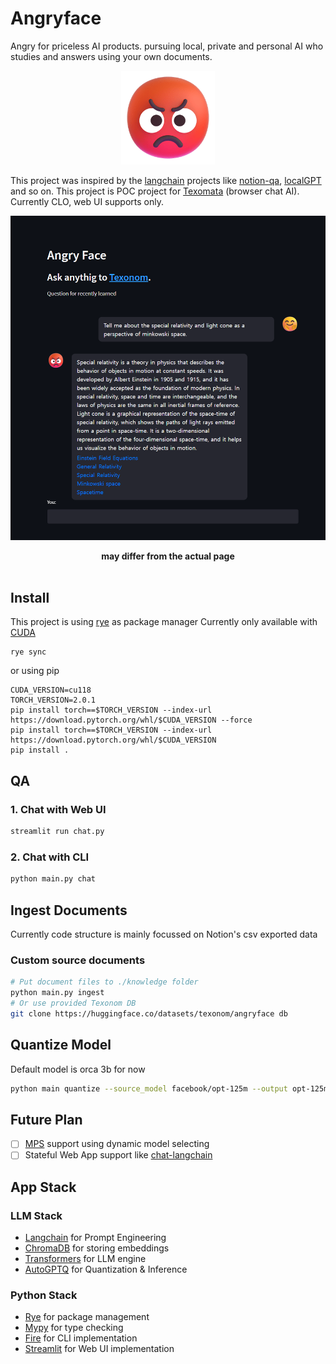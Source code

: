 # Angryface

Angry for priceless AI products. pursuing local, private and personal AI who studies and answers using your own documents.

<p align="center">
<img src="img/angryface.png" style="width: 150px"/>
</p>

This project was inspired by the [langchain](https://github.com/hwchase17/langchain) projects like [notion-qa](https://github.com/hwchase17/notion-qa), [localGPT](https://github.com/PromtEngineer/localGPT) and so on.
This project is POC project for [Texomata](https://github.com/texonom/texomata) (browser chat AI). Currently CLO, web UI supports only.

![Chat Image](img/chat.png)

<figcaption align = "center"><b>may differ from the actual page</b></figcaption>
<br/>

## Install

This project is using [rye](https://mitsuhiko.github.io/rye/) as package manager
Currently only available with [CUDA](https://texonom.com/a9e934a523d346c5a984d95e3d0676e3)

```
rye sync
```

or using pip

```
CUDA_VERSION=cu118
TORCH_VERSION=2.0.1
pip install torch==$TORCH_VERSION --index-url https://download.pytorch.org/whl/$CUDA_VERSION --force
pip install torch==$TORCH_VERSION --index-url https://download.pytorch.org/whl/$CUDA_VERSION
pip install .
```

## QA

### 1. Chat with Web UI

```zsh
streamlit run chat.py
```

### 2. Chat with CLI

```zsh
python main.py chat
```

## Ingest Documents

Currently code structure is mainly focussed on Notion's csv exported data

### Custom source documents

```zsh
# Put document files to ./knowledge folder
python main.py ingest
# Or use provided Texonom DB
git clone https://huggingface.co/datasets/texonom/angryface db
```

## Quantize Model

Default model is orca 3b for now

```zsh
python main quantize --source_model facebook/opt-125m --output opt-125m-4bit-gptq --push
```

## Future Plan

- [ ] [MPS](https://texonom.com/8d71e4de36e4416c83f65ee7bdaa412b) support using dynamic model selecting
- [ ] Stateful Web App support like [chat-langchain](https://chat.langchain.dev/)

## App Stack

### LLM Stack

- [Langchain](https://texonom.com/945567c597364cbb98336ca08c059856) for Prompt Engineering
- [ChromaDB](https://texonom.com/8af886db7d684e03911a86b652620816) for storing embeddings
- [Transformers](https://texonom.com/f5101287cc9249ab812e281e374e5629) for LLM engine
- [AutoGPTQ](https://github.com/PanQiWei/AutoGPTQ) for Quantization & Inference

### Python Stack

- [Rye](https://texonom.com/rye-429b5d5f3d7f4026ab5d1abd61facc73) for package management
- [Mypy](https://texonom.com/8a894731430f4138ac0fdd522cd74772) for type checking
- [Fire](https://github.com/google/python-fire) for CLI implementation
- [Streamlit](https://texonom.com/9e295c64d27e4999878a022b1c538964) for Web UI implementation

